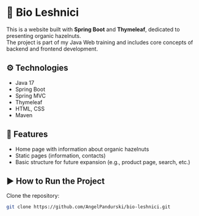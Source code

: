 # 🌰 Bio Leshnici

This is a website built with **Spring Boot** and **Thymeleaf**, dedicated to presenting organic hazelnuts.  
The project is part of my Java Web training and includes core concepts of backend and frontend development.

## ⚙️ Technologies
- Java 17
- Spring Boot
- Spring MVC
- Thymeleaf
- HTML, CSS
- Maven

## 🚀 Features
- Home page with information about organic hazelnuts
- Static pages (information, contacts)
- Basic structure for future expansion (e.g., product page, search, etc.)

## ▶️ How to Run the Project

Clone the repository:
   ```bash
   git clone https://github.com/AngelPandurski/bio-leshnici.git
